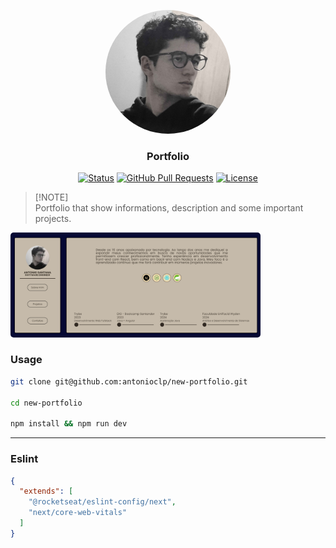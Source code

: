 <p align="center">
  <img src="./public/photos/photo.jpg" width="200" style="border-radius: 50%">
</p>

<h3 align="center">Portfolio</h3>

<div align="center">

[![Status](https://img.shields.io/badge/status-active-success.svg)](https://github.com/antonioclp/new-portfolio) 
[![GitHub Pull Requests](https://img.shields.io/github/issues-pr/antonioclp/new-portfolio)](https://github.com/antonioclp/new-portfolio)
[![License](https://img.shields.io/badge/license-MIT-blue.svg)](/LICENSE)

</div>

> [!NOTE]\
> Portfolio that show informations, description and some important projects.

<p align="start">
  <img src="./public/photos/portfolio-snapshot.bmp" width="400" style="border-radius: 5px">
</p>

### Usage

```bash
git clone git@github.com:antonioclp/new-portfolio.git

cd new-portfolio

npm install && npm run dev
```

---

### Eslint

```json
{
  "extends": [
    "@rocketseat/eslint-config/next", 
    "next/core-web-vitals"
  ]
}
```
